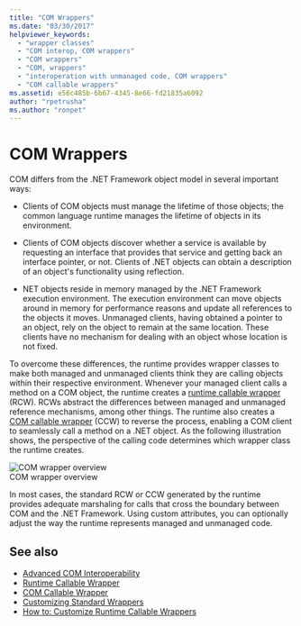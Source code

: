 ```yaml
---
title: "COM Wrappers"
ms.date: "03/30/2017"
helpviewer_keywords: 
  - "wrapper classes"
  - "COM interop, COM wrappers"
  - "COM wrappers"
  - "COM, wrappers"
  - "interoperation with unmanaged code, COM wrappers"
  - "COM callable wrappers"
ms.assetid: e56c485b-6b67-4345-8e66-fd21835a6092
author: "rpetrusha"
ms.author: "ronpet"
---
```

# COM Wrappers
COM differs from the .NET Framework object model in several important ways:  
  
-   Clients of COM objects must manage the lifetime of those objects; the common language runtime manages the lifetime of objects in its environment.  
  
-   Clients of COM objects discover whether a service is available by requesting an interface that provides that service and getting back an interface pointer, or not. Clients of .NET objects can obtain a description of an object's functionality using reflection.  
  
-   NET objects reside in memory managed by the .NET Framework execution environment. The execution environment can move objects around in memory for performance reasons and update all references to the objects it moves. Unmanaged clients, having obtained a pointer to an object, rely on the object to remain at the same location. These clients have no mechanism for dealing with an object whose location is not fixed.  
  
 To overcome these differences, the runtime provides wrapper classes to make both managed and unmanaged clients think they are calling objects within their respective environment. Whenever your managed client calls a method on a COM object, the runtime creates a [runtime callable wrapper](runtime-callable-wrapper.md) (RCW). RCWs abstract the differences between managed and unmanaged reference mechanisms, among other things. The runtime also creates a [COM callable wrapper](com-callable-wrapper.md) (CCW) to reverse the process, enabling a COM client to seamlessly call a method on a .NET object. As the following illustration shows, the perspective of the calling code determines which wrapper class the runtime creates.  
  
 ![COM wrapper overview](media/bidirectional.gif "bidirectional")  
COM wrapper overview  
  
 In most cases, the standard RCW or CCW generated by the runtime provides adequate marshaling for calls that cross the boundary between COM and the .NET Framework. Using custom attributes, you can optionally adjust the way the runtime represents managed and unmanaged code.  
  
## See also
- [Advanced COM Interoperability](https://docs.microsoft.com/previous-versions/dotnet/netframework-4.0/bd9cdfyx(v=vs.100))
- [Runtime Callable Wrapper](runtime-callable-wrapper.md)
- [COM Callable Wrapper](com-callable-wrapper.md)
- [Customizing Standard Wrappers](https://msdn.microsoft.com/library/c40d089b-6a3c-41b5-a20d-d760c215e49d(v=vs.100))
- [How to: Customize Runtime Callable Wrappers](https://msdn.microsoft.com/library/4a4bb3da-4d60-4517-99f2-78d46a681732(v=vs.100))
